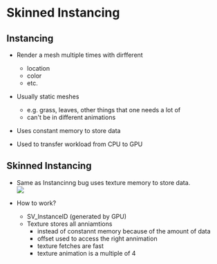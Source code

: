 # Skinned Instancing  

## Instancing
- Render a mesh multiple times with dirfferent
    - location
    - color  
    - etc.
- Usually static meshes
    - e.g. grass, leaves, other things that one needs a lot of
    - can't be in different animations  

- Uses constant memory to store data  
- Used to transfer workload from CPU to GPU  

## Skinned Instancing  
- Same as Instancinng bug uses texture memory to store data.  
![](https://s3.bmp.ovh/imgs/2023/06/02/f3263fabff24342b.png#width=20%)

- How to work?
    - SV_InstanceID (generated by GPU)
    - Texture stores all anniamtions  
        - instead of constannt memory because of the amount of data
        - offset used to access the right annimation  
        - texture fetches are fast  
        - texture animation is a multiple of 4  


